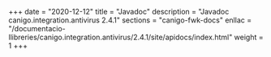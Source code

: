 +++
date        = "2020-12-12"
title       = "Javadoc"
description = "Javadoc canigo.integration.antivirus 2.4.1"
sections    = "canigo-fwk-docs"
enllac		= "/documentacio-llibreries/canigo.integration.antivirus/2.4.1/site/apidocs/index.html"
weight		= 1
+++
